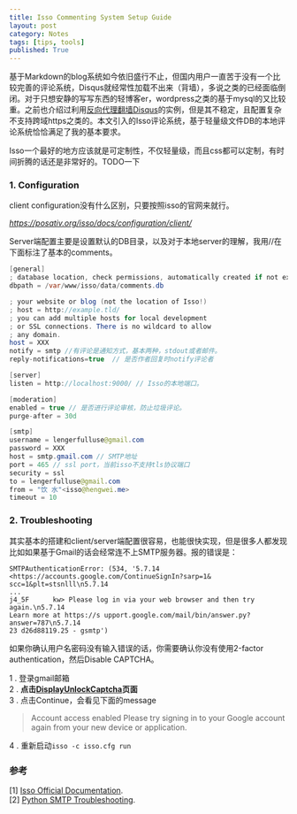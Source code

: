 ```yaml
---
title: Isso Commenting System Setup Guide
layout: post
category: Notes
tags: [tips, tools]
published: True
---
```


基于Markdown的blog系统如今依旧盛行不止，但国内用户一直苦于没有一个比较完善的评论系统，Disqus就经常性加载不出来（背墙），多说之类的已经面临倒闭。对于只想安静的写写东西的轻博客er，wordpress之类的基于mysql的又比较重。之前也介绍过利用[反向代理翻墙Disqus](http://t.hengwei.me/post/disqus-on-jekyll-%E4%B9%8B%E7%BF%BB%E5%86%85%E7%AF%87.html)的实例，但是其不稳定，且配置复杂不支持跨域https之类的。本文引入的Isso评论系统，基于轻量级文件DB的本地评论系统恰恰满足了我的基本要求。

<!--more-->

Isso一个最好的地方应该就是可定制性，不仅轻量级，而且css都可以定制，有时间折腾的话还是非常好的。TODO一下

### 1. Configuration
client configuration没有什么区别，只要按照isso的官网来就行。 

*https://posativ.org/isso/docs/configuration/client/*

Server端配置主要是设置默认的DB目录，以及对于本地server的理解，我用//在下面标注了基本的comments。


```java
[general]
; database location, check permissions, automatically created if not exists
dbpath = /var/www/isso/data/comments.db

; your website or blog (not the location of Isso!)
; host = http://example.tld/
; you can add multiple hosts for local development
; or SSL connections. There is no wildcard to allow
; any domain.
host = XXX
notify = smtp //有评论是通知方式，基本两种，stdout或者邮件。
reply-notifications=true  // 是否作者回复时notify评论者

[server]
listen = http://localhost:9000/ // Isso的本地端口。

[moderation]
enabled = true // 是否进行评论审核，防止垃圾评论。
purge-after = 30d

[smtp]
username = lengerfulluse@gmail.com 
password = XXX
host = smtp.gmail.com // SMTP地址
port = 465 // ssl port，当前isso不支持tls协议端口
security = ssl
to = lengerfulluse@gmail.com
from = "饮 水"<isso@hengwei.me>
timeout = 10
```
### 2. Troubleshooting
其实基本的搭建和client/server端配置很容易，也能很快实现，但是很多人都发现比如如果基于Gmail的话会经常连不上SMTP服务器。报的错误是：

```shell
SMTPAuthenticationError: (534, '5.7.14
<https://accounts.google.com/ContinueSignIn?sarp=1& scc=1&plt=stsnlll\n5.7.14
...
j4_5F      kw> Please log in via your web browser and then try again.\n5.7.14
Learn more at https://s upport.google.com/mail/bin/answer.py?answer=787\n5.7.14
23 d26d88119.25 - gsmtp')
```

如果你确认用户名密码没有输入错误的话，你需要确认你没有使用2-factor authentication，然后Disable CAPTCHA。

1 . 登录gmail邮箱  
2 . **点击[DisplayUnlockCaptcha](http://www.google.com/accounts/DisplayUnlockCaptcha)页面**  
3 . 点击Continue，会看见下面的message  

   >Account access enabled Please try signing in to your Google account again from your new device or application.  

4 . 重新启动`isso -c isso.cfg run`  

### 参考
[1] [Isso Official Documentation](https://posativ.org/isso/docs/).    
[2] [Python SMTP Troubleshooting](http://joequery.me/guides/python-smtp-authenticationerror/).

